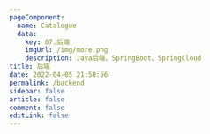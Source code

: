 ```yaml
---
pageComponent: 
  name: Catalogue
  data: 
    key: 07.后端
    imgUrl: /img/more.png
    description: Java后端、SpringBoot、SpringCloud
title: 后端
date: 2022-04-05 21:50:56
permalink: /backend
sidebar: false
article: false
comment: false
editLink: false
---
```

